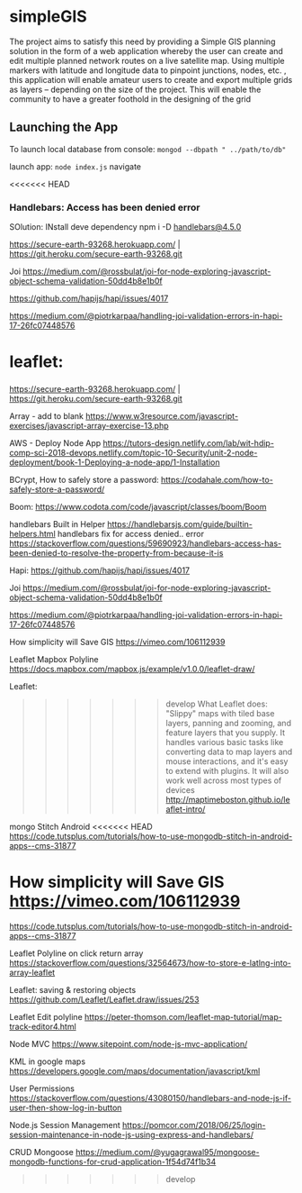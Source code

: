 # simpleGIS
The project aims to satisfy this need by providing a Simple GIS planning solution in the form of a web application whereby the user can create and edit multiple planned network routes on a live satellite map. Using multiple markers with latitude and longitude data to pinpoint junctions, nodes, etc. , this application will enable amateur users to create and export multiple grids as layers – depending on the size of the project. This will enable the community to have a greater foothold in the designing of the grid 

## Launching the App
To launch local database from console:
`mongod --dbpath " ../path/to/db" `

launch app:
`node index.js`
navigate

<<<<<<< HEAD
### Handlebars: Access has been denied error
SOlution: INstall deve dependency
npm i -D handlebars@4.5.0

https://secure-earth-93268.herokuapp.com/ | https://git.heroku.com/secure-earth-93268.git

Joi
https://medium.com/@rossbulat/joi-for-node-exploring-javascript-object-schema-validation-50dd4b8e1b0f

https://github.com/hapijs/hapi/issues/4017

https://medium.com/@piotrkarpaa/handling-joi-validation-errors-in-hapi-17-26fc07448576

leaflet:
=======
###

https://secure-earth-93268.herokuapp.com/ | https://git.heroku.com/secure-earth-93268.git

Array - add to blank
https://www.w3resource.com/javascript-exercises/javascript-array-exercise-13.php

AWS - Deploy Node App
https://tutors-design.netlify.com/lab/wit-hdip-comp-sci-2018-devops.netlify.com/topic-10-Security/unit-2-node-deployment/book-1-Deploying-a-node-app/1-Installation

BCrypt, How to safely store a password:
https://codahale.com/how-to-safely-store-a-password/

Boom:
https://www.codota.com/code/javascript/classes/boom/Boom

handlebars Built in Helper
https://handlebarsjs.com/guide/builtin-helpers.html
handlebars fix for access denied.. error
https://stackoverflow.com/questions/59690923/handlebars-access-has-been-denied-to-resolve-the-property-from-because-it-is

Hapi:
https://github.com/hapijs/hapi/issues/4017

Joi
https://medium.com/@rossbulat/joi-for-node-exploring-javascript-object-schema-validation-50dd4b8e1b0f

https://medium.com/@piotrkarpaa/handling-joi-validation-errors-in-hapi-17-26fc07448576

How simplicity will Save GIS
https://vimeo.com/106112939

Leaflet Mapbox Polyline
https://docs.mapbox.com/mapbox.js/example/v1.0.0/leaflet-draw/

Leaflet:
>>>>>>> develop
What Leaflet does: "Slippy" maps with tiled base layers, panning and zooming, and feature layers that you supply. It handles various basic tasks like converting data to map layers and mouse interactions, and it's easy to extend with plugins. It will also work well across most types of devices
http://maptimeboston.github.io/leaflet-intro/

mongo Stitch Android
<<<<<<< HEAD
https://code.tutsplus.com/tutorials/how-to-use-mongodb-stitch-in-android-apps--cms-31877

How simplicity will Save GIS
https://vimeo.com/106112939
=======
https://code.tutsplus.com/tutorials/how-to-use-mongodb-stitch-in-android-apps--cms-31877    


Leaflet Polyline on click return array
https://stackoverflow.com/questions/32564673/how-to-store-e-latlng-into-array-leaflet

Leaflet: saving & restoring objects
https://github.com/Leaflet/Leaflet.draw/issues/253

Leaflet Edit polyline
https://peter-thomson.com/leaflet-map-tutorial/map-track-editor4.html

Node MVC
https://www.sitepoint.com/node-js-mvc-application/

KML in google maps
https://developers.google.com/maps/documentation/javascript/kml

User Permissions
https://stackoverflow.com/questions/43080150/handlebars-and-node-js-if-user-then-show-log-in-button

Node.js Session Management
https://pomcor.com/2018/06/25/login-session-maintenance-in-node-js-using-express-and-handlebars/



CRUD Mongoose
https://medium.com/@yugagrawal95/mongoose-mongodb-functions-for-crud-application-1f54d74f1b34

>>>>>>> develop
